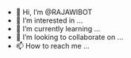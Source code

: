 - 👋 Hi, I’m @RAJAWIBOT
- 👀 I’m interested in ...
- 🌱 I’m currently learning ...
- 💞️ I’m looking to collaborate on ...
- 📫 How to reach me ...

<!---
RAJAWIBOT/RAJAWIBOT is a ✨ special ✨ repository because its `README.md` (this file) appears on your GitHub profile.
You can click the Preview link to take a look at your changes.
--->
